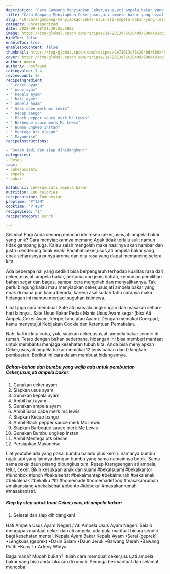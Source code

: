 ```yaml
---
description: "Cara Gampang Menyiapkan Ceker,usus,ati ampela bakar yang Lezat, Mantap"
title: "Cara Gampang Menyiapkan Ceker,usus,ati ampela bakar yang Lezat, Mantap"
slug: 410-cara-gampang-menyiapkan-ceker-usus-ati-ampela-bakar-yang-lezat-mantap
category: Uncategorized
date: 2022-09-18T21:39:25.582Z
image: https://img-global.cpcdn.com/recipes/2e72013c76c2040d/680x482cq70/cekerususati-ampela-bakar-foto-resep-utama.jpg
hideToc: false
enableToc: true
enableTocContent: false
thumbnail: https://img-global.cpcdn.com/recipes/2e72013c76c2040d/680x482cq70/cekerususati-ampela-bakar-foto-resep-utama.jpg
cover: https://img-global.cpcdn.com/recipes/2e72013c76c2040d/680x482cq70/cekerususati-ampela-bakar-foto-resep-utama.jpg
author: Admin
authorAv: notfound
ratingvalue: 3.4
reviewcount: 16
recipeingredient:
- " ceker ayam"
- " usus ayam"
- " kepala ayam"
- " hati ayam"
- " ampela ayam"
- " Saos cabe merk mc lewis"
- " Kecap bango"
- " Black pepper sauce merk Mc Lewis"
- " Barbeque sauce merk Mc Lewis"
- " Bumbu ungkep instan"
- " Mentega utk olesan"
- " Mayoneise"
recipeinstructions:

- "Sudah jadi dan siap dihidangkan!"
categories:
- Resep
tags:
- cekerususati
- ampela
- bakar

katakunci: cekerususati ampela bakar 
nutrition: 188 calories
recipecuisine: Indonesian
preptime: "PT12M"
cooktime: "PT42M"
recipeyield: "1"
recipecategory: Lunch

---
```



Selamat Pagi Anda sedang mencari ide resep ceker,usus,ati ampela bakar yang unik? Cara menyiapkannya memang Agak tidak terlalu sulit namun tidak gampang juga. Kalau salah mengolah maka hasilnya akan hambar dan justru cenderung tidak enak. Padahal ceker,usus,ati ampela bakar yang enak seharusnya punya aroma dan cita rasa yang dapat memancing selera kita.


Ada beberapa hal yang sedikit bisa berpengaruh terhadap kualitas rasa dari ceker,usus,ati ampela bakar, pertama dari jenis bahan, kemudian pemilihan bahan segar dan bagus, sampai cara mengolah dan menyajikannya. Tak perlu bingung kalau mau menyiapkan ceker,usus,ati ampela bakar yang enak di mana pun kamu berada, karena asal sudah tahu caranya maka hidangan ini mampu menjadi suguhan istimewa.

Lihat juga cara membuat Sate ati usus ala angkringan dan masakan sehari-hari lainnya.. Sate Usus Bakar Pedas Manis Usus Ayam segar (bisa Ati Ampela,Ceker Ayam,Tempe,Tahu atau Ayam). Dengan memakai Cookpad, kamu menyetujui Kebijakan Cookie dan Ketentuan Pemakaian.


Nah, kali ini kita coba, yuk, siapkan ceker,usus,ati ampela bakar sendiri di rumah. Tetap dengan bahan sederhana, hidangan ini bisa memberi manfaat untuk membantu menjaga kesehatan tubuh kita. Anda bisa menyiapkan Ceker,usus,ati ampela bakar memakai 12 jenis bahan dan 0 langkah pembuatan. Berikut ini cara dalam membuat hidangannya.

<!--inarticleads1-->

##### Bahan-bahan dan bumbu yang wajib ada untuk pembuatan Ceker,usus,ati ampela bakar:

1. Gunakan  ceker ayam
1. Siapkan  usus ayam
1. Gunakan  kepala ayam
1. Ambil  hati ayam
1. Gunakan  ampela ayam
1. Ambil  Saos cabe merk mc lewis
1. Siapkan  Kecap bango
1. Ambil  Black pepper sauce merk Mc Lewis
1. Siapkan  Barbeque sauce merk Mc Lewis
1. Gunakan  Bumbu ungkep instan
1. Ambil  Mentega utk olesan
1. Persiapkan  Mayoneise


Liat youtube ada yang pakai bumbu balado plus kemiri namanya bumbu rujak tapi yang lainnya dengan bumbu yang sama namainnya botok. Sama-sama pakai daun pisang dibungkus tum. Resep Krengsengan ati ampela, telur, ceker. Bikin kesukaan anak dan suami #bekalsuami #bekalkantor #lunchbox #lunch #bekalsehat #bekalmantap #bekalmurah #bekalenak #bekalenak #bekalku #lfl #homemade #homemadefood #masakanrumah #makansiang #bekalsehat #obento #idebekal #masakanrumah #masakanistri. 

<!--inarticleads2-->

##### Step by step untuk buat Ceker,usus,ati ampela bakar:


1. Selesai dan siap dihidangkan!

Hati Ampela Usus Ayam Negeri / Ati Ampela Usus Ayam Negeri. Selain mengupas manfaat ceker dan ati ampela, ada pula manfaat bicara sendiri bagi kesehatan mental. Kepala Ayam Bakar Kepala Ayam •Serai (geprek) •Lengkuas (geprek) •Daun Salam •Daun Jeruk •Bawang Merah •Bawang Putih •Kunyit • Arfeny Widya 

Bagaimana? Mudah bukan? Itulah cara membuat ceker,usus,ati ampela bakar yang bisa anda lakukan di rumah. Semoga bermanfaat dan selamat mencoba!
